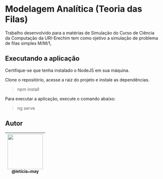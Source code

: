 # Modelagem Analítica (Teoria das Filas)
 Trabalho desenvolvido para a matérias de Simulação do Curso de Ciência da Computação da URI-Erechim tem como ojetivo a simulação de problema de filas simples M/M/1,

## Executando a aplicação

Certifique-se que tenha instalado o NodeJS  em sua máquina.

Clone o repositório, acesse a raiz do projeto e instale as dependências.

> npm install

Para executar a aplicação, execute o comando abaixo:

> ng serve

## Autor

| [<img src="https://avatars.githubusercontent.com/u/43357500?s=400&u=92351cf0f617cdc148a3634d85c26546a63e3766&v=4" width=115><br><sub>@leticia-may</sub>](https://www.linkedin.com/in/let%C3%ADcia-may/)
| :---: |